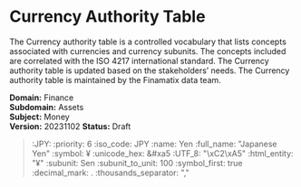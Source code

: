 # Currency Authority Table
The Currency authority table is a controlled vocabulary that lists concepts associated with currencies and currency subunits. The concepts included are correlated with the ISO 4217 international standard.
The Currency authority table is updated based on the stakeholders’ needs. The Currency authority table is maintained by the Finamatix data team.

**Domain:** Finance  
**Subdomain:** Assets  
**Subject:** Money  
**Version:** 20231102
**Status:** Draft

> :JPY: 
>   :priority: 6
>   :iso_code: JPY
>   :name: Yen
>   :full_name: "Japanese Yen"
>   :symbol: ¥
>   :unicode_hex: &#xa5
>   :UTF_8: "\xC2\xA5"
>   :html_entity: "&#x00A5;"
>   :subunit: Sen
>   :subunit_to_unit: 100
>   :symbol_first: true
>   :decimal_mark: .
>   :thousands_separator: ","
